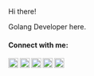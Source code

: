 Hi there!

Golang Developer here.

#### Connect with me:

[<img src="https://cdn.jsdelivr.net/npm/open-iconic@1.1.1/svg/file.svg" width="20px" align="left">][cv]
[<img src="https://cdn.jsdelivr.net/npm/open-iconic@1.1.1/svg/globe.svg" width="20px" align="left">][website]
[<img src="https://cdn.jsdelivr.net/npm/simple-icons@5.9.0/icons/linkedin.svg" width="20px" align="left">][linkedin]
[<img src="https://cdn.jsdelivr.net/npm/simple-icons@5.9.0/icons/github.svg" width="20px" align="left">][github]
[<img src="https://cdn.jsdelivr.net/npm/simple-icons@5.9.0/icons/stackoverflow.svg" width="20px" align="left">][stackoverflow]

<br />


[cv]: https://files.lucaskatayama.com/cv.pdf
[website]: https://lucaskatayama.com
[github]: https://github.com/lucaskatayama
[stackoverflow]: https://stackoverflow.com/users/1181036/lucas-katayama?tab=profile
[linkedin]: https://www.linkedin.com/in/lucaskatayama
